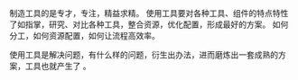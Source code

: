 制造工具的是专才，专注，精益求精。
使用工具要对各种工具、组件的特点特性了如指掌，研究、对比各种工具，整合资源，优化配置，形成最好的方案。
如何分工，如何资源配置，如何让流程高效率。

使用工具是解决问题，有什么样的问题，衍生出办法，进而磨炼出一套成熟的方案，工具也就产生了 。
